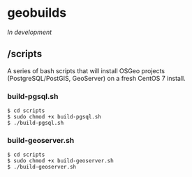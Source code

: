 # geobuilds

*In development*

## /scripts
A series of bash scripts that will install OSGeo projects (PostgreSQL/PostGIS, GeoServer) on a fresh CentOS 7 install.

### build-pgsql.sh
```
$ cd scripts
$ sudo chmod +x build-pgsql.sh
$ ./build-pgsql.sh
```

### build-geoserver.sh
```
$ cd scripts
$ sudo chmod +x build-geoserver.sh
$ ./build-geoserver.sh
```
